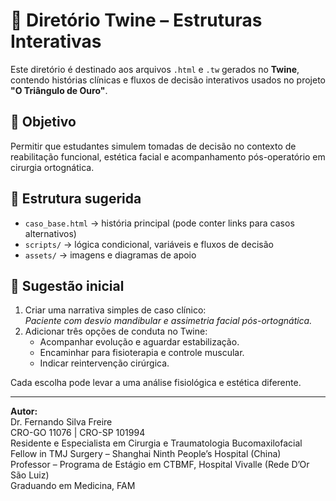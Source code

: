 # 🧩 Diretório Twine – Estruturas Interativas

Este diretório é destinado aos arquivos `.html` e `.tw` gerados no **Twine**, contendo histórias clínicas e fluxos de decisão interativos usados no projeto **"O Triângulo de Ouro"**.

## 🎯 Objetivo
Permitir que estudantes simulem tomadas de decisão no contexto de reabilitação funcional, estética facial e acompanhamento pós-operatório em cirurgia ortognática.

## 📂 Estrutura sugerida
- `caso_base.html` → história principal (pode conter links para casos alternativos)
- `scripts/` → lógica condicional, variáveis e fluxos de decisão
- `assets/` → imagens e diagramas de apoio

## 🧠 Sugestão inicial
1. Criar uma narrativa simples de caso clínico:  
   *Paciente com desvio mandibular e assimetria facial pós-ortognática.*
2. Adicionar três opções de conduta no Twine:
   - Acompanhar evolução e aguardar estabilização.
   - Encaminhar para fisioterapia e controle muscular.
   - Indicar reintervenção cirúrgica.

Cada escolha pode levar a uma análise fisiológica e estética diferente.

---

**Autor:**  
Dr. Fernando Silva Freire  
CRO-GO 11076 | CRO-SP 101994  
Residente e Especialista em Cirurgia e Traumatologia Bucomaxilofacial  
Fellow in TMJ Surgery – Shanghai Ninth People’s Hospital (China)  
Professor – Programa de Estágio em CTBMF, Hospital Vivalle (Rede D’Or São Luiz)  
Graduando em Medicina, FAM
